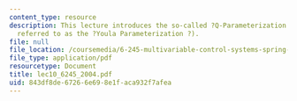 ```yaml
---
content_type: resource
description: This lecture introduces the so-called ?Q-Parameterization ? (sometimes
  referred to as the ?Youla Parameterization ?).
file: null
file_location: /coursemedia/6-245-multivariable-control-systems-spring-2004/843df8de67266e698e1faca932f7afea_lec10_6245_2004.pdf
file_type: application/pdf
resourcetype: Document
title: lec10_6245_2004.pdf
uid: 843df8de-6726-6e69-8e1f-aca932f7afea
---
```

